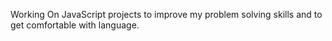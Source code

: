 Working On JavaScript projects to improve my problem solving skills and to get comfortable with language.
